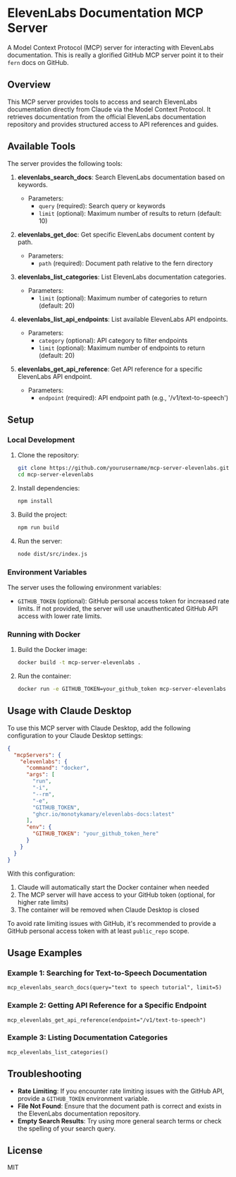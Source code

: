 # ElevenLabs Documentation MCP Server

A Model Context Protocol (MCP) server for interacting with ElevenLabs documentation. This is really a glorified GitHub MCP server point it to their `fern` docs on GitHub.

## Overview

This MCP server provides tools to access and search ElevenLabs documentation directly from Claude via the Model Context Protocol. It retrieves documentation from the official ElevenLabs documentation repository and provides structured access to API references and guides.

## Available Tools

The server provides the following tools:

1. **elevenlabs_search_docs**: Search ElevenLabs documentation based on keywords.
   - Parameters:
     - `query` (required): Search query or keywords
     - `limit` (optional): Maximum number of results to return (default: 10)

2. **elevenlabs_get_doc**: Get specific ElevenLabs document content by path.
   - Parameters:
     - `path` (required): Document path relative to the fern directory

3. **elevenlabs_list_categories**: List ElevenLabs documentation categories.
   - Parameters:
     - `limit` (optional): Maximum number of categories to return (default: 20)

4. **elevenlabs_list_api_endpoints**: List available ElevenLabs API endpoints.
   - Parameters:
     - `category` (optional): API category to filter endpoints
     - `limit` (optional): Maximum number of endpoints to return (default: 20)

5. **elevenlabs_get_api_reference**: Get API reference for a specific ElevenLabs API endpoint.
   - Parameters:
     - `endpoint` (required): API endpoint path (e.g., '/v1/text-to-speech')

## Setup

### Local Development

1. Clone the repository:
   ```bash
   git clone https://github.com/yourusername/mcp-server-elevenlabs.git
   cd mcp-server-elevenlabs
   ```

2. Install dependencies:
   ```bash
   npm install
   ```

3. Build the project:
   ```bash
   npm run build
   ```

4. Run the server:
   ```bash
   node dist/src/index.js
   ```

### Environment Variables

The server uses the following environment variables:

- `GITHUB_TOKEN` (optional): GitHub personal access token for increased rate limits. If not provided, the server will use unauthenticated GitHub API access with lower rate limits.

### Running with Docker

1. Build the Docker image:
   ```bash
   docker build -t mcp-server-elevenlabs .
   ```

2. Run the container:
   ```bash
   docker run -e GITHUB_TOKEN=your_github_token mcp-server-elevenlabs
   ```

## Usage with Claude Desktop

To use this MCP server with Claude Desktop, add the following configuration to your Claude Desktop settings:

```json
{
  "mcpServers": {
    "elevenlabs": {
      "command": "docker",
      "args": [
        "run",
        "-i",
        "--rm",
        "-e",
        "GITHUB_TOKEN",
        "ghcr.io/monotykamary/elevenlabs-docs:latest"
      ],
      "env": {
        "GITHUB_TOKEN": "your_github_token_here"
      }
    }
  }
}
```

With this configuration:
1. Claude will automatically start the Docker container when needed
2. The MCP server will have access to your GitHub token (optional, for higher rate limits)
3. The container will be removed when Claude Desktop is closed

To avoid rate limiting issues with GitHub, it's recommended to provide a GitHub personal access token with at least `public_repo` scope.

## Usage Examples

### Example 1: Searching for Text-to-Speech Documentation

```
mcp_elevenlabs_search_docs(query="text to speech tutorial", limit=5)
```

### Example 2: Getting API Reference for a Specific Endpoint

```
mcp_elevenlabs_get_api_reference(endpoint="/v1/text-to-speech")
```

### Example 3: Listing Documentation Categories

```
mcp_elevenlabs_list_categories()
```

## Troubleshooting

- **Rate Limiting**: If you encounter rate limiting issues with the GitHub API, provide a `GITHUB_TOKEN` environment variable.
- **File Not Found**: Ensure that the document path is correct and exists in the ElevenLabs documentation repository.
- **Empty Search Results**: Try using more general search terms or check the spelling of your search query.

## License

MIT
